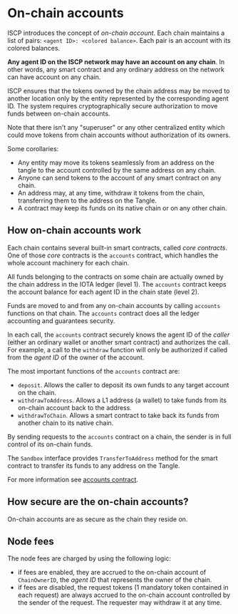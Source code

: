 # On-chain accounts

ISCP introduces the concept of _on-chain account_. Each chain maintains a list
of pairs: `<agent ID>: <colored balance>`.  Each pair is an account with its
colored balances.

**Any agent ID on the ISCP network may have an account on any chain**.  In
other words, any smart contract and any ordinary address on the network can
have account on any chain.

ISCP ensures that the tokens owned by the chain address may be moved to another
location only by the entity represented by the corresponding agent ID.  The
system requires cryptographically secure authorization to move funds between
on-chain accounts. 

Note that there isn't any "superuser" or any other centralized entity which could move 
tokens from chain accounts without authorization of its owners.

Some corollaries:

- Any entity may move its tokens seamlessly from an address on the tangle to the account
  controlled by the same address on any chain.
- Anyone can send tokens to the account of any smart contract on any chain.
- An address may, at any time, withdraw it tokens from the chain, transferring
  them to the address on the Tangle.
- A contract may keep its funds on its native chain or on any other chain.

## How on-chain accounts work

Each chain contains several built-in smart contracts, called _core contracts_.
One of those _core_ contracts is the `accounts` contract, which handles the whole
account machinery for each chain.

All funds belonging to the contracts on some chain are actually owned by the
chain address in the IOTA ledger (level 1).  The `accounts` contract keeps the
account balance for each agent ID in the chain state (level 2).

Funds are moved to and from any on-chain accounts by calling `accounts`
functions on that chain.  The `accounts` contract does all the ledger
accounting and guarantees security.

In each call, the `accounts` contract securely knows the agent ID of the
_caller_ (either an ordinary wallet or another smart contract) and authorizes
the call.  For example, a call to the `withdraw` function will only be
authorized if called from the _agent ID_ of the owner of the account.

The most important functions of the `accounts` contract are:

- `deposit`. Allows the caller to deposit its own funds to any target account on the chain.
- `withdrawToAddress`. Allows a L1 address (a wallet) to take funds from its on-chain account back to the address. 
- `withdrawToChain`. Allows a smart contract to take back its funds from another chain to its native chain. 

By sending requests to the `accounts` contract on a chain, the sender is in
full control of its on-chain funds. 

The `Sandbox` interface provides `TransferToAddress` method for the smart contract 
to transfer its funds to any address on the Tangle.

For more information see [accounts contract](../contract_core/accounts.md).

## How secure are the on-chain accounts?

On-chain accounts are as secure as the chain they reside on.

## Node fees

The node fees are charged by using the following logic:

- if fees are enabled, they are accrued to the on-chain account of
  `ChainOwnerID`, the _agent ID_ that represents the owner of the chain.
- if fees are disabled, the request tokens (1 mandatory token contained in each request)
  are always accrued to the on-chain account controlled by the sender of the request.
  The requester may withdraw it at any time. 
